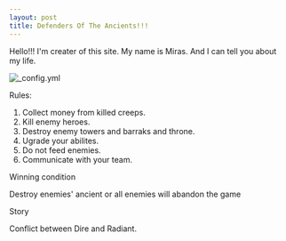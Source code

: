```yaml
---
layout: post
title: Defenders Of The Ancients!!!
---
```


Hello!!! I'm creater of this site. My name is Miras.
And I can tell you about my life.


![_config.yml](https://i.ytimg.com/vi/8MO8feq5Xq8/maxresdefault.jpg)


Rules:

1) Collect money from killed creeps.
2) Kill enemy heroes.
3) Destroy enemy towers and barraks and throne.
4) Ugrade your abilites.
5) Do not feed enemies.
6) Communicate with your team.

Winning condition 

Destroy enemies' ancient or all enemies will abandon the game


Story

Conflict between Dire and Radiant.
